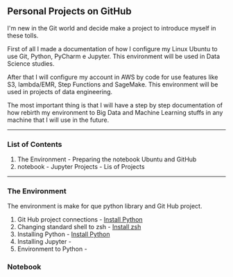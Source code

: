 ## Personal Projects on GitHub

I'm new in the Git world and decide make a project to introduce myself in these tolls.

First of all I made a documentation of how I configure my Linux Ubuntu to use Git, Python, PyCharm e Jupyter.
This environment will be used in Data Science studies.

After that I will configure my account in AWS by code for use features like S3, lambda/EMR, Step Functions and SageMake.
This environment will be used in projects of data engineering.

The most important thing is that I will have a step by step documentation of how rebirth my environment to Big Data and Machine Learning stuffs in any machine that I will use in the future.

***
### List of Contents 

1. The Environment - Preparing the notebook Ubuntu and GitHub
2. notebook - Jupyter Projects - Lis of Projects



***
### The Environment 

The environment is make for que python library and Git Hub project.

1. Git Hub project connections - [Install Python](docs/Git-Hub-Project-Connections.md)
2. Changing standard shell to zsh - [Install zsh](docs/Changing-standard-shell-zsh.md)
3. Installing Python - [Install Python](docs/Install-Python.md)
4. Installing Jupyter - []()
5. Environment to Python - []()



### Notebook




